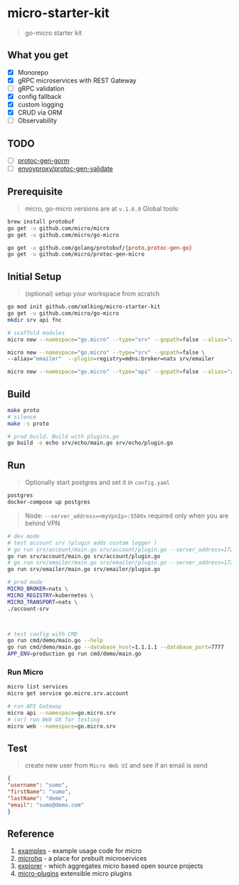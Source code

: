 # micro-starter-kit

> go-micro starter kit

## What you get

- [x] Monorepo
- [x] gRPC microservices with REST Gateway
- [ ] gRPC validation
- [x] config fallback
- [x] custom logging
- [x] CRUD via ORM
- [ ] Observability

## TODO

- [ ] [protoc-gen-gorm](https://github.com/infobloxopen/protoc-gen-gorm)
- [ ] [envoyproxy/protoc-gen-validate](https://github.com/envoyproxy/protoc-gen-validate)

## Prerequisite

> micro, go-micro versions are at `v.1.6.0`
> Global tools:

```bash
brew install protobuf
go get -u github.com/micro/micro
go get -u github.com/micro/go-micro

go get -u github.com/golang/protobuf/{proto,protoc-gen-go}
go get -u github.com/micro/protoc-gen-micro
```

## Initial Setup

> (optional) setup your workspace from scratch

```bash
go mod init github.com/xmlking/micro-starter-kit
go get -u github.com/micro/go-micro
mkdir srv api fnc

# scaffold modules
micro new --namespace="go.micro" --type="srv" --gopath=false --alias="account" srv/account

micro new --namespace="go.micro" --type="srv" --gopath=false \
--alias="emailer"  --plugin=registry=mdns:broker=nats srv/emailer

micro new --namespace="go.micro" --type="api" --gopath=false --alias="account" api/account
```

## Build

```bash
make proto
# silence
make -s proto

# prod build. Build with plugins.go
go build -o echo srv/echo/main.go srv/echo/plugin.go
```

## Run

> Optionally start postgres and set it in `config.yaml`

```bash
postgres
docker-compose up postgres
```

> Node: `--server_address=<myVpnIp>:5500x` required only when you are behind VPN

```bash
# dev mode
# test account srv (plugin adds custom logger )
# go run srv/account/main.go srv/account/plugin.go --server_address=172.11.11.80:55001
go run srv/account/main.go srv/account/plugin.go
# go run srv/emailer/main.go srv/emailer/plugin.go --server_address=172.11.11.80:55002
go run srv/emailer/main.go srv/emailer/plugin.go

# prod mode
MICRO_BROKER=nats \
MICRO_REGISTRY=kubernetes \
MICRO_TRANSPORT=nats \
./account-srv



# test config with CMD
go run cmd/demo/main.go --help
go run cmd/demo/main.go --database_host=1.1.1.1 --database_port=7777
APP_ENV=production go run cmd/demo/main.go
```

### Run Micro

```bash
micro list services
micro get service go.micro.srv.account

# run API Gateway
micro api --namespace=go.micro.srv
# (or) run Web UX for testing
micro web --namespace=go.micro.srv
```

## Test

> create new user from `Micro Web UI` and see if an email is send

```json
{
"username": "sumo",
"firstName": "sumo",
"lastName": "demo",
"email": "sumo@demo.com"
}
```

## Reference

1. [examples](https://github.com/micro/examples) - example usage code for micro
2. [microhq](https://github.com/microhq) - a place for prebuilt microservices
3. [explorer](https://micro.mu/explore/) - which aggregates micro based open source projects
4. [micro-plugins](https://github.com/micro/go-plugins) extensible micro plugins
